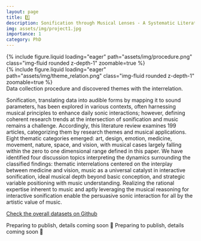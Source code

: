 ```yaml
---
layout: page
title: 1️⃣
description: Sonification through Musical Lenses - A Systematic Literature Review [SMACC LAB]
img: assets/img/project1.jpg
importance: 1
category: PhD
---
```


<div class="row mt-3">
    <div class="col-sm mt-3 mt-md-0">
        {% include figure.liquid loading="eager" path="assets/img/procedure.png" class="img-fluid rounded z-depth-1" zoomable=true %}
    </div>
    <div class="col-sm mt-3 mt-md-0">
        {% include figure.liquid loading="eager" path="assets/img/theme_relation.png" class="img-fluid rounded z-depth-1" zoomable=true %}
    </div>
</div>
<div class="caption">
    Data collection procedure and discovered themes with the interrelation.
</div>

Sonification, translating data into audible forms by mapping it to sound parameters, has been explored in various contexts, often harnessing musical principles to enhance daily sonic interactions; however, defining coherent research trends at the intersection of sonification and music remains a challenge. Accordingly, this literature review examines 199 articles, categorizing them by research themes and musical applications. Eight thematic categories emerged: art, design, emotion, medicine, movement, nature, space, and vision, with musical cases largely falling within the zero to one dimensional range defined in this paper. We have identified four discussion topics interpreting the dynamics surrounding the classified findings: thematic interrelations centered on the interplay between medicine and vision, music as a universal catalyst in interactive sonification, ideal musical depth beyond basic conception, and strategic variable positioning with music understanding. Realizing the rational expertise inherent to music and aptly leveraging the musical reasoning for interactive sonification enable the persuasive sonic interaction for all by the artistic value of music.

[Check the overall datasets on Github](https://github.com/Yorkcla/Systematic-Literature-Review-on-Sonifcation-and-Music)

Preparing to publish, details coming soon 🚀
Preparing to publish, details coming soon 🚀